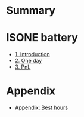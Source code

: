 # Summary

# ISONE battery
- [1. Introduction](./isone/introduction.md)
- [2. One day](./isone/one_day.md)
- [3. PnL](./isone/pnl.md)


# Appendix
- [Appendix: Best hours](./isone/appendix/best_hours.md)

    
